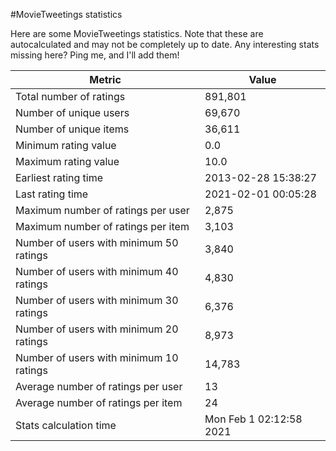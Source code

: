 #MovieTweetings statistics

Here are some MovieTweetings statistics. Note that these are autocalculated and may not be completely up to date. Any interesting stats missing here? Ping me, and I'll add them!

Metric | Value
--- | ---
Total number of ratings                 | 891,801
Number of unique users                  | 69,670
Number of unique items                  | 36,611
Minimum rating value                    | 0.0
Maximum rating value                    | 10.0
Earliest rating time                    | 2013-02-28 15:38:27
Last rating time                        | 2021-02-01 00:05:28
Maximum number of ratings per user      | 2,875
Maximum number of ratings per item      | 3,103
Number of users with minimum 50 ratings | 3,840
Number of users with minimum 40 ratings | 4,830
Number of users with minimum 30 ratings | 6,376
Number of users with minimum 20 ratings | 8,973
Number of users with minimum 10 ratings | 14,783
Average number of ratings per user      | 13
Average number of ratings per item      | 24
Stats calculation time                  | Mon Feb  1 02:12:58 2021

